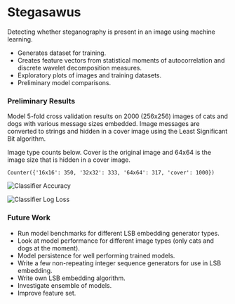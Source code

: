 # Stegasawus
Detecting whether steganography is present in an image using machine learning.
- Generates dataset for training.
- Creates feature vectors from statistical moments of autocorrelation and discrete wavelet decomposition measures.
- Exploratory plots of images and training datasets.
- Preliminary model comparisons.

### Preliminary Results
Model 5-fold cross validation results on 2000 (256x256) images of cats and dogs with various message sizes embedded. Image messages are converted to strings and hidden in a cover image using the Least Significant Bit algorithm.

Image type counts below. Cover is the original image and 64x64 is the image size that is hidden in a cover image.

`Counter({'16x16': 350, '32x32': 333, '64x64': 317, 'cover': 1000})`

![Classifier Accuracy](https://github.com/rokkuran/stegasawus/blob/master/output/plots/clf_embedding_acc.png)

![Classifier Log Loss](https://github.com/rokkuran/stegasawus/blob/master/output/plots/clf_embedding_ll.png)


### Future Work
- Run model benchmarks for different LSB embedding generator types.
- Look at model performance for different image types (only cats and dogs at the moment).
- Model persistence for well performing trained models.
- Write a few non-repeating integer sequence generators for use in LSB embedding.
- Write own LSB embedding algorithm.
- Investigate ensemble of models.
- Improve feature set.
